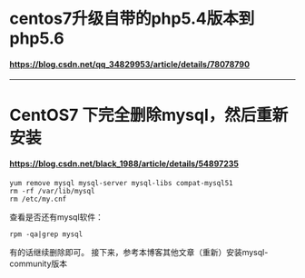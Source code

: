 centos7升级自带的php5.4版本到php5.6 
===========
#### https://blog.csdn.net/qq_34829953/article/details/78078790


*********
CentOS7 下完全删除mysql，然后重新安装
==================
#### https://blog.csdn.net/black_1988/article/details/54897235

```shell
yum remove mysql mysql-server mysql-libs compat-mysql51
rm -rf /var/lib/mysql
rm /etc/my.cnf
```
查看是否还有mysql软件：
```shell
rpm -qa|grep mysql
```
有的话继续删除即可。 
接下来，参考本博客其他文章（重新）安装mysql-community版本
